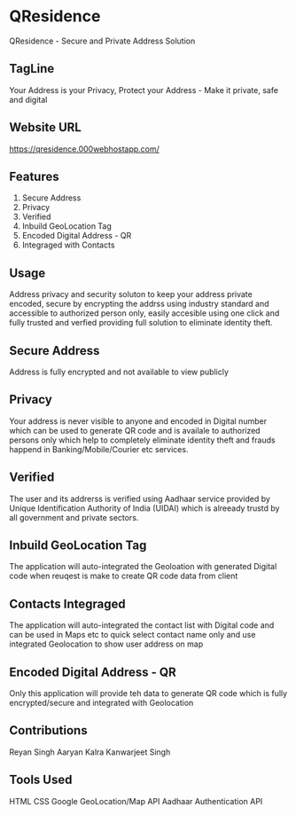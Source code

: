 # QResidence

 QResidence -  Secure and Private Address Solution

## TagLine

Your Address is your Privacy, Protect your Address -  Make it private, safe and digital

## Website URL
https://qresidence.000webhostapp.com/

## Features
1. Secure Address
2. Privacy
3. Verified 
4. Inbuild GeoLocation Tag
5. Encoded Digital Address - QR
6. Integraged with Contacts

## Usage
Address privacy and security soluton to keep your address private encoded, secure by encrypting the addrss using industry standard and accessible to authorized person only, easily accesible using one click and fully trusted and verfied providing full solution to eliminate identity theft.

## Secure Address
Address is fully encrypted and not available to view publicly

## Privacy
Your address is never visible to anyone and encoded in Digital number which can be used to generate QR code and is availale to authorized persons only which help to completely eliminate identity theft and frauds happend in Banking/Mobile/Courier etc services.

## Verified
The user and its addrerss is verified using Aadhaar service provided by Unique Identification Authority of India (UIDAI) which is alreeady trustd by all government and private sectors.

## Inbuild GeoLocation Tag
The application will auto-integrated the Geoloation with generated Digital code when reuqest is make to create QR code data from client

## Contacts Integraged
The application will auto-integrated the contact list with Digital code and can be used in Maps etc to quick select contact name only and  use integrated Geolocation to show user address on map

## Encoded Digital Address - QR
Only this application will provide teh data to generate QR code which is fully encrypted/secure and integrated with Geolocation



## Contributions
Reyan Singh
Aaryan Kalra
Kanwarjeet Singh

## Tools Used
HTML
CSS
Google GeoLocation/Map API
Aadhaar Authentication API